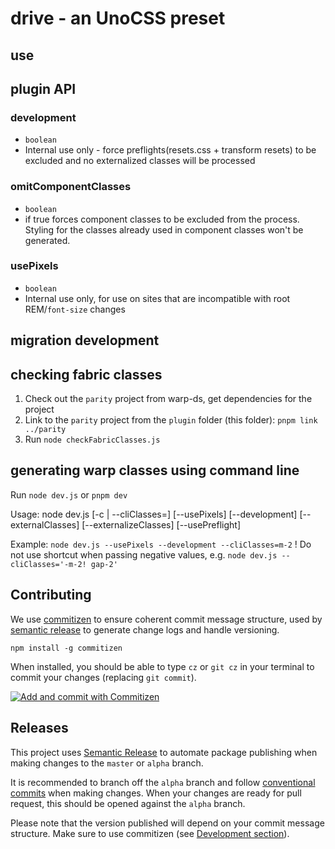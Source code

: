 # drive - an UnoCSS preset

## use

## plugin API

### development

- `boolean`
- Internal use only - force preflights(resets.css + transform resets) to be excluded and no externalized classes will be processed

### omitComponentClasses

- `boolean`
- if true forces component classes to be excluded from the process. Styling for the classes already used in component classes won't be generated.

### usePixels

- `boolean`
- Internal use only, for use on sites that are incompatible with root REM/`font-size` changes

## migration development

## checking fabric classes

1. Check out the `parity` project from warp-ds, get dependencies for the project
2. Link to the `parity` project from the `plugin` folder (this folder): `pnpm link ../parity`
3. Run `node checkFabricClasses.js`

## generating warp classes using command line

Run `node dev.js` or `pnpm dev`

Usage: node dev.js [-c <string> | --cliClasses=<string>] [--usePixels] [--development] [--externalClasses] [--externalizeClasses] [--usePreflight]

Example: `node dev.js --usePixels --development --cliClasses=m-2`
! Do not use shortcut when passing negative values, e.g. `node dev.js --cliClasses='-m-2! gap-2'`

## Contributing

We use [commitizen](https://github.com/commitizen/cz-cli) to ensure coherent commit message structure, used by [semantic release](#releases) to generate change logs and handle versioning.

```
npm install -g commitizen
```

When installed, you should be able to type `cz` or `git cz` in your terminal to commit your changes (replacing
`git commit`).

[![Add and commit with Commitizen](https://github.com/commitizen/cz-cli/raw/master/meta/screenshots/add-commit.png)](https://github.com/commitizen/cz-cli/raw/master/meta/screenshots/add-commit.png)


## Releases

This project uses [Semantic Release](https://github.com/semantic-release/semantic-release) to automate package
publishing when making changes to the `master` or `alpha` branch.

It is recommended to branch off the `alpha` branch and follow
[conventional commits](https://www.conventionalcommits.org/en/v1.0.0/#summary) when making changes. When your
changes are ready for pull request, this should be opened against the `alpha` branch.

Please note that the version published will depend on your commit message structure. Make sure to use commitizen (see [Development section](#Contributing)).